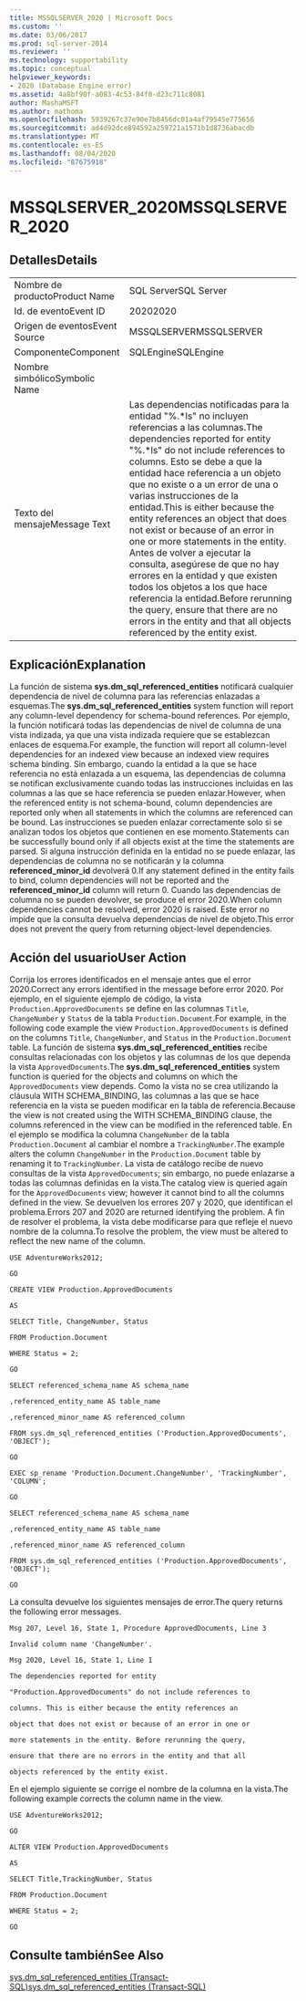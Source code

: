 ```yaml
---
title: MSSQLSERVER_2020 | Microsoft Docs
ms.custom: ''
ms.date: 03/06/2017
ms.prod: sql-server-2014
ms.reviewer: ''
ms.technology: supportability
ms.topic: conceptual
helpviewer_keywords:
- 2020 (Database Engine error)
ms.assetid: 4a8bf90f-a083-4c53-84f0-d23c711c8081
author: MashaMSFT
ms.author: mathoma
ms.openlocfilehash: 5939267c37e90e7b8456dc01a4af79545e775656
ms.sourcegitcommit: ad4d92dce894592a259721a1571b1d8736abacdb
ms.translationtype: MT
ms.contentlocale: es-ES
ms.lasthandoff: 08/04/2020
ms.locfileid: "87675918"
---
```

# <a name="mssqlserver_2020"></a><span data-ttu-id="61698-102">MSSQLSERVER_2020</span><span class="sxs-lookup"><span data-stu-id="61698-102">MSSQLSERVER_2020</span></span>
    
## <a name="details"></a><span data-ttu-id="61698-103">Detalles</span><span class="sxs-lookup"><span data-stu-id="61698-103">Details</span></span>  
  
|||  
|-|-|  
|<span data-ttu-id="61698-104">Nombre de producto</span><span class="sxs-lookup"><span data-stu-id="61698-104">Product Name</span></span>|<span data-ttu-id="61698-105">SQL Server</span><span class="sxs-lookup"><span data-stu-id="61698-105">SQL Server</span></span>|  
|<span data-ttu-id="61698-106">Id. de evento</span><span class="sxs-lookup"><span data-stu-id="61698-106">Event ID</span></span>|<span data-ttu-id="61698-107">2020</span><span class="sxs-lookup"><span data-stu-id="61698-107">2020</span></span>|  
|<span data-ttu-id="61698-108">Origen de eventos</span><span class="sxs-lookup"><span data-stu-id="61698-108">Event Source</span></span>|<span data-ttu-id="61698-109">MSSQLSERVER</span><span class="sxs-lookup"><span data-stu-id="61698-109">MSSQLSERVER</span></span>|  
|<span data-ttu-id="61698-110">Componente</span><span class="sxs-lookup"><span data-stu-id="61698-110">Component</span></span>|<span data-ttu-id="61698-111">SQLEngine</span><span class="sxs-lookup"><span data-stu-id="61698-111">SQLEngine</span></span>|  
|<span data-ttu-id="61698-112">Nombre simbólico</span><span class="sxs-lookup"><span data-stu-id="61698-112">Symbolic Name</span></span>||  
|<span data-ttu-id="61698-113">Texto del mensaje</span><span class="sxs-lookup"><span data-stu-id="61698-113">Message Text</span></span>|<span data-ttu-id="61698-114">Las dependencias notificadas para la entidad "%.\*ls" no incluyen referencias a las columnas.</span><span class="sxs-lookup"><span data-stu-id="61698-114">The dependencies reported for entity "%.\*ls" do not include references to columns.</span></span> <span data-ttu-id="61698-115">Esto se debe a que la entidad hace referencia a un objeto que no existe o a un error de una o varias instrucciones de la entidad.</span><span class="sxs-lookup"><span data-stu-id="61698-115">This is either because the entity references an object that does not exist or because of an error in one or more statements in the entity.</span></span>  <span data-ttu-id="61698-116">Antes de volver a ejecutar la consulta, asegúrese de que no hay errores en la entidad y que existen todos los objetos a los que hace referencia la entidad.</span><span class="sxs-lookup"><span data-stu-id="61698-116">Before rerunning the query, ensure that there are no errors in the entity and that all objects referenced by the entity exist.</span></span>|  
  
## <a name="explanation"></a><span data-ttu-id="61698-117">Explicación</span><span class="sxs-lookup"><span data-stu-id="61698-117">Explanation</span></span>  
 <span data-ttu-id="61698-118">La función de sistema **sys.dm_sql_referenced_entities** notificará cualquier dependencia de nivel de columna para las referencias enlazadas a esquemas.</span><span class="sxs-lookup"><span data-stu-id="61698-118">The **sys.dm_sql_referenced_entities** system function will report any column-level dependency for schema-bound references.</span></span> <span data-ttu-id="61698-119">Por ejemplo, la función notificará todas las dependencias de nivel de columna de una vista indizada, ya que una vista indizada requiere que se establezcan enlaces de esquema.</span><span class="sxs-lookup"><span data-stu-id="61698-119">For example, the function will report all column-level dependencies for an indexed view because an indexed view requires schema binding.</span></span> <span data-ttu-id="61698-120">Sin embargo, cuando la entidad a la que se hace referencia no está enlazada a un esquema, las dependencias de columna se notifican exclusivamente cuando todas las instrucciones incluidas en las columnas a las que se hace referencia se pueden enlazar.</span><span class="sxs-lookup"><span data-stu-id="61698-120">However, when the referenced entity is not schema-bound, column dependencies are reported only when all statements in which the columns are referenced can be bound.</span></span> <span data-ttu-id="61698-121">Las instrucciones se pueden enlazar correctamente solo si se analizan todos los objetos que contienen en ese momento.</span><span class="sxs-lookup"><span data-stu-id="61698-121">Statements can be successfully bound only if all objects exist at the time the statements are parsed.</span></span> <span data-ttu-id="61698-122">Si alguna instrucción definida en la entidad no se puede enlazar, las dependencias de columna no se notificarán y la columna **referenced_minor_id** devolverá 0.</span><span class="sxs-lookup"><span data-stu-id="61698-122">If any statement defined in the entity fails to bind, column dependencies will not be reported and the **referenced_minor_id** column will return 0.</span></span> <span data-ttu-id="61698-123">Cuando las dependencias de columna no se pueden devolver, se produce el error 2020.</span><span class="sxs-lookup"><span data-stu-id="61698-123">When column dependencies cannot be resolved, error 2020 is raised.</span></span> <span data-ttu-id="61698-124">Este error no impide que la consulta devuelva dependencias de nivel de objeto.</span><span class="sxs-lookup"><span data-stu-id="61698-124">This error does not prevent the query from returning object-level dependencies.</span></span>  
  
## <a name="user-action"></a><span data-ttu-id="61698-125">Acción del usuario</span><span class="sxs-lookup"><span data-stu-id="61698-125">User Action</span></span>  
 <span data-ttu-id="61698-126">Corrija los errores identificados en el mensaje antes que el error 2020.</span><span class="sxs-lookup"><span data-stu-id="61698-126">Correct any errors identified in the message before error 2020.</span></span> <span data-ttu-id="61698-127">Por ejemplo, en el siguiente ejemplo de código, la vista `Production.ApprovedDocuments` se define en las columnas `Title`, `ChangeNumber` y `Status` de la tabla `Production.Document`.</span><span class="sxs-lookup"><span data-stu-id="61698-127">For example, in the following code example the view `Production.ApprovedDocuments` is defined on the columns `Title`, `ChangeNumber`, and `Status` in the `Production.Document` table.</span></span> <span data-ttu-id="61698-128">La función de sistema **sys.dm_sql_referenced_entities** recibe consultas relacionadas con los objetos y las columnas de los que dependa la vista `ApprovedDocuments`.</span><span class="sxs-lookup"><span data-stu-id="61698-128">The **sys.dm_sql_referenced_entities** system function is queried for the objects and columns on which the `ApprovedDocuments` view depends.</span></span> <span data-ttu-id="61698-129">Como la vista no se crea utilizando la cláusula WITH SCHEMA_BINDING, las columnas a las que se hace referencia en la vista se pueden modificar en la tabla de referencia.</span><span class="sxs-lookup"><span data-stu-id="61698-129">Because the view is not created using the WITH SCHEMA_BINDING clause, the columns referenced in the view can be modified in the referenced table.</span></span> <span data-ttu-id="61698-130">En el ejemplo se modifica la columna `ChangeNumber` de la tabla `Production.Document` al cambiar el nombre a `TrackingNumber`.</span><span class="sxs-lookup"><span data-stu-id="61698-130">The example alters the column `ChangeNumber` in the `Production.Document` table by renaming it to `TrackingNumber`.</span></span> <span data-ttu-id="61698-131">La vista de catálogo recibe de nuevo consultas de la vista `ApprovedDocuments`; sin embargo, no puede enlazarse a todas las columnas definidas en la vista.</span><span class="sxs-lookup"><span data-stu-id="61698-131">The catalog view is queried again for the `ApprovedDocuments` view; however it cannot bind to all the columns defined in the view.</span></span> <span data-ttu-id="61698-132">Se devuelven los errores 207 y 2020, que identifican el problema.</span><span class="sxs-lookup"><span data-stu-id="61698-132">Errors 207 and 2020 are returned identifying the problem.</span></span> <span data-ttu-id="61698-133">A fin de resolver el problema, la vista debe modificarse para que refleje el nuevo nombre de la columna.</span><span class="sxs-lookup"><span data-stu-id="61698-133">To resolve the problem, the view must be altered to reflect the new name of the column.</span></span>  
  
 `USE AdventureWorks2012;`  
  
 `GO`  
  
 `CREATE VIEW Production.ApprovedDocuments`  
  
 `AS`  
  
 `SELECT Title, ChangeNumber, Status`  
  
 `FROM Production.Document`  
  
 `WHERE Status = 2;`  
  
 `GO`  
  
 `SELECT referenced_schema_name AS schema_name`  
  
 `,referenced_entity_name AS table_name`  
  
 `,referenced_minor_name AS referenced_column`  
  
 `FROM sys.dm_sql_referenced_entities ('Production.ApprovedDocuments', 'OBJECT');`  
  
 `GO`  
  
 `EXEC sp_rename 'Production.Document.ChangeNumber', 'TrackingNumber', 'COLUMN';`  
  
 `GO`  
  
 `SELECT referenced_schema_name AS schema_name`  
  
 `,referenced_entity_name AS table_name`  
  
 `,referenced_minor_name AS referenced_column`  
  
 `FROM sys.dm_sql_referenced_entities ('Production.ApprovedDocuments', 'OBJECT');`  
  
 `GO`  
  
 <span data-ttu-id="61698-134">La consulta devuelve los siguientes mensajes de error.</span><span class="sxs-lookup"><span data-stu-id="61698-134">The query returns the following error messages.</span></span>  
  
 `Msg 207, Level 16, State 1, Procedure ApprovedDocuments, Line 3`  
  
 `Invalid column name 'ChangeNumber'.`  
  
 `Msg 2020, Level 16, State 1, Line 1`  
  
 `The dependencies reported for entity`  
  
 `"Production.ApprovedDocuments" do not include references to`  
  
 `columns. This is either because the entity references an`  
  
 `object that does not exist or because of an error in one or`  
  
 `more statements in the entity. Before rerunning the query,`  
  
 `ensure that there are no errors in the entity and that all`  
  
 `objects referenced by the entity exist.`  
  
 <span data-ttu-id="61698-135">En el ejemplo siguiente se corrige el nombre de la columna en la vista.</span><span class="sxs-lookup"><span data-stu-id="61698-135">The following example corrects the column name in the view.</span></span>  
  
 `USE AdventureWorks2012;`  
  
 `GO`  
  
 `ALTER VIEW Production.ApprovedDocuments`  
  
 `AS`  
  
 `SELECT Title,TrackingNumber, Status`  
  
 `FROM Production.Document`  
  
 `WHERE Status = 2;`  
  
 `GO`  
  
## <a name="see-also"></a><span data-ttu-id="61698-136">Consulte también</span><span class="sxs-lookup"><span data-stu-id="61698-136">See Also</span></span>  
 [<span data-ttu-id="61698-137">sys.dm_sql_referenced_entities &#40;Transact-SQL&#41;</span><span class="sxs-lookup"><span data-stu-id="61698-137">sys.dm_sql_referenced_entities &#40;Transact-SQL&#41;</span></span>](/sql/relational-databases/system-dynamic-management-views/sys-dm-sql-referenced-entities-transact-sql)  
  
  
